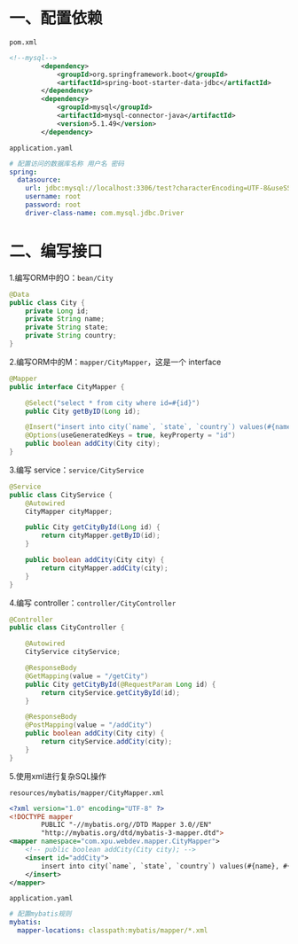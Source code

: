 # 一、配置依赖

`pom.xml`

```xml
<!--mysql-->
        <dependency>
            <groupId>org.springframework.boot</groupId>
            <artifactId>spring-boot-starter-data-jdbc</artifactId>
        </dependency>
        <dependency>
            <groupId>mysql</groupId>
            <artifactId>mysql-connector-java</artifactId>
            <version>5.1.49</version>
        </dependency>
```

`application.yaml`

```yaml
# 配置访问的数据库名称 用户名 密码
spring:
  datasource:
    url: jdbc:mysql://localhost:3306/test?characterEncoding=UTF-8&useSSL=false
    username: root
    password: root
    driver-class-name: com.mysql.jdbc.Driver

```



# 二、编写接口

1.编写ORM中的O：`bean/City`

```java
@Data
public class City {
    private Long id;
    private String name;
    private String state;
    private String country;
}
```

2.编写ORM中的M：`mapper/CityMapper`，这是一个 interface

```java
@Mapper
public interface CityMapper {

    @Select("select * from city where id=#{id}")
    public City getByID(Long id);

    @Insert("insert into city(`name`, `state`, `country`) values(#{name}, #{state}, #{country})")
    @Options(useGeneratedKeys = true, keyProperty = "id")
    public boolean addCity(City city);
}

```

3.编写 service：`service/CityService`

```java
@Service
public class CityService {
    @Autowired
    CityMapper cityMapper;

    public City getCityById(Long id) {
        return cityMapper.getByID(id);
    }

    public boolean addCity(City city) {
        return cityMapper.addCity(city);
    }
}
```

4.编写 controller：`controller/CityController`

```java
@Controller
public class CityController {

    @Autowired
    CityService cityService;

    @ResponseBody
    @GetMapping(value = "/getCity")
    public City getCityById(@RequestParam Long id) {
        return cityService.getCityById(id);
    }

    @ResponseBody
    @PostMapping(value = "/addCity")
    public boolean addCity(City city) {
        return cityService.addCity(city);
    }
}
```

5.使用xml进行复杂SQL操作

`resources/mybatis/mapper/CityMapper.xml`

```xml
<?xml version="1.0" encoding="UTF-8" ?>
<!DOCTYPE mapper
        PUBLIC "-//mybatis.org//DTD Mapper 3.0//EN"
        "http://mybatis.org/dtd/mybatis-3-mapper.dtd">
<mapper namespace="com.xpu.webdev.mapper.CityMapper">
    <!-- public boolean addCity(City city); -->
    <insert id="addCity">
        insert into city(`name`, `state`, `country`) values(#{name}, #{state}, #{country})
    </insert>
</mapper>
```

`application.yaml`

```yaml
# 配置mybatis规则
mybatis:
  mapper-locations: classpath:mybatis/mapper/*.xml
```

